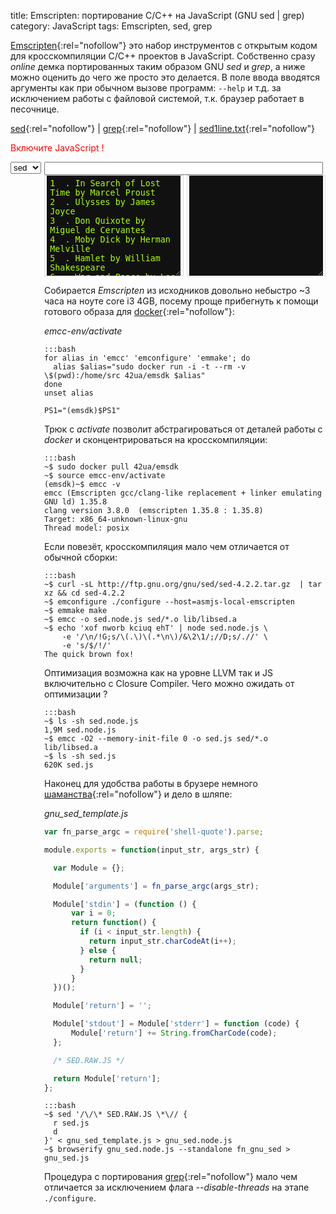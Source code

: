 title: Emscripten: портирование C/C++ на JavaScript (GNU sed | grep)
category: JavaScript
tags: Emscripten, sed, grep


[Emscripten](http://kripken.github.io/emscripten-site/docs/compiling/Building-Projects.html){:rel="nofollow"} это набор инструментов с открытым кодом для кросскомпиляции C/C++ проектов в JavaScript. Собственно сразу *online* демка портированных таким образом GNU *sed* и *grep*, а ниже можно оценить до чего же просто это делается. В поле ввода вводятся аргументы как при обычном вызове программ: ```--help``` и т.д. за исключением работы с файловой системой, т.к. браузер работает в песочнице.

[sed](http://www.panix.com/~elflord/unix/sed.html){:rel="nofollow"} | [grep](http://www.panix.com/~elflord/unix/grep.html){:rel="nofollow"} | [sed1line.txt](http://sed.sourceforge.net/sed1line.txt){:rel="nofollow"}

<noscript><span style="color:red;">Включите JavaScript ! </span></noscript>
<script type="text/javascript" src="{attach}gnu_sed.js"></script>
<script type="text/javascript" src="{attach}gnu_grep.js"></script>

<script type="text/javascript">
(function() {

  var parseId, 
      sed_default_input = "-e 's/Fyodor \\(Dostoyevsky\\)/F. \\1/' -e 'n;d'",
      grep_default_input = "--text 'Dostoyevsky\\|Tolstoy'";

  function id(i) {
      return document.getElementById(i);
  }
  function parse(delay) {
      if (parseId) {
          window.clearTimeout(parseId);
      }

      parseId = window.setTimeout(function () {
        var input = id("text-input").value;
        var args = id("current-exec-args").value;
        var exec = id("current-exec").value;
        id("out-result").value = window[exec](input, args);
      }, delay || 1984);
  }
  window.onload = function () {
      var update = function() { parse(); };
      id("text-input").onkeyup = update;
      id("current-exec").onchange = function() {
        id("current-exec-args").value = 
          id("current-exec").value === 'fn_gnu_sed'
            ? sed_default_input
            : grep_default_input;
        update(); 
      };
      id("current-exec-args").onkeyup = update;
      id("current-exec-args").value = sed_default_input;
      parse();
  };
})();
</script>

<select id="current-exec" style="float:left; margin-right:5px;">
    <option value="fn_gnu_sed">sed</option>
    <option value="fn_gnu_grep">grep</option>
</select>
<span style="display: block; overflow: hidden;">
<input id="current-exec-args" type="text" style="width: 99%;">
<span>
<div style="clear:both;"></div>

<div>
<!-- http://www.freeformatter.com/html-escape.html -->
<div style="width:49%; border:1px solid #ddd; float:left;">
  <textarea rows="10" id="text-input" autocomplete="off"
    style="width:97%; margin:auto; color: #AAFF00; background-color: #111111; border: none; overflow:auto; padding: 5px; display: block;">1  . In Search of Lost Time by Marcel Proust 
2  . Ulysses by James Joyce
3  . Don Quixote by Miguel de Cervantes
4  . Moby Dick by Herman Melville
5  . Hamlet by William Shakespeare
6  . War and Peace by Leo Tolstoy
7  . The Odyssey by Homer
8  . The Great Gatsby by F. Scott Fitzgerald
9  . The Divine Comedy by Dante Alighieri 
10 . Madame Bovary by Gustave Flaubert
11 . The Brothers Karamazov by Fyodor Dostoyevsky
12 . One Hundred Years of Solitude by Gabriel Garcia Marquez
13 . The Adventures of Huckleberry Finn by Mark Twain
14 . The Iliad by Homer
15 . Lolita by Vladimir Nabokov
16 . Anna Karenina by Leo Tolstoy
17 . Crime and Punishment by Fyodor Dostoyevsky
18 . Alice's Adventures in Wonderland by Lewis Carroll
19 . The Sound and the Fury by William Faulkner
20 . Pride and Prejudice by Jane Austen
21 . The Catcher in the Rye by J. D. Salinger
22 . Wuthering Heights by Emily Brontë
23 . Nineteen Eighty Four by George Orwell
24 . Heart of Darkness by Joseph Conrad
25 . To the Lighthouse by Virginia Woolf
26 . Absalom, Absalom! by William Faulkner
27 . Middlemarch by George Eliot
28 . The Trial by Franz Kafka
29 . One Thousand and One Nights by India/Iran/Iraq/Egypt
30 . The Stories of Anton Chekhov by Anton Chekhov
31 . The Red and the Black by Stendhal
32 . Gulliver's Travels by Jonathan Swift
33 . Catch-22 by Joseph Heller
34 . The Grapes of Wrath by John Steinbeck
35 . Invisible Man by Ralph Ellison
36 . The Stranger by Albert Camus
37 . Great Expectations by Charles Dickens
38 . The Aeneid by Virgil
39 . David Copperfield by Charles Dickens
40 . Mrs. Dalloway by Virginia Woolf
41 . Beloved by Toni Morrison
42 . The Canterbury Tales by Geoffrey Chaucer
43 . Collected Fiction by Jorge Luis Borges
44 . Leaves of Grass by Walt Whitman
45 . Candide by Voltaire
46 . Jane Eyre by Charlotte Brontë
47 . As I Lay Dying by William Faulkner
48 . The Sun Also Rises by Ernest Hemingway
49 . The Complete Stories of Franz Kafka by Franz Kafka
50 . Tristram Shandy by Laurence Sterne
51 . A Portrait of the Artist as a Young Man by James Joyce
52 . The Portrait of a Lady by Henry James
53 . Oedipus the King by Sophocles
54 . Les Misérables by Victor Hugo
55 . To Kill a Mockingbird by Harper Lee
56 . Paradise Lost by John Milton
57 . The Complete Tales and Poems of Edgar Allan Poe by Edgar Allan Poe
58 . Pale Fire by Vladimir Nabokov
59 . A Passage to India by E.M. Forster
60 . The Idiot by Fyodor Dostoyevsky
61 . The Scarlet Letter by Nathaniel Hawthorne
62 . Antigone by Sophocles
63 . Faust by Johann Wolfgang von Goethe
64 . The Magic Mountain by Thomas Mann
65 . Dead Souls by Nikolai Gogol
66 . The Metamorphosis by Franz Kafka
67 . Midnight's Children by Salman Rushdie
68 . Emma by Jane Austen
69 . For Whom the Bell Tolls by Ernest Hemingway
70 . Frankenstein by Mary Shelley
71 . Journey to the End of The Night by Louis-Ferdinand Céline
72 . Oresteia by Aeschylus
73 . The Old Man and the Sea by Ernest Hemingway
74 . Vanity Fair by William Makepeace Thackeray
75 . The Complete Stories of Flannery O'Connor by Flannery O'Connor
76 . Under the Volcano by Malcolm Lowry
77 . Gargantua and Pantagruel by Francois Rabelais
78 . Tom Jones by Henry Fielding
79 . Fairy Tales and Stories by Hans Christian Anderson
80 . Things Fall Apart by Chinua Achebe
81 . The Flowers of Evil by Charles Baudelaire
82 . Brave New World by Aldous Huxley
83 . The Tin Drum by Günter Grass
84 . The Good Soldier by Ford Madox Ford
85 . A Farewell to Arms by Ernest Hemingway
86 . The Possessed by Fyodor Dostoevsky
87 . Poems of Emily Dickinson by Emily Dickinson
88 . On the Road by Jack Kerouac
89 . The Master and Margarita by Mikhail Bulgakov
90 . The Castle by Franz Kafka
91 . Father Goriot by Honoré de Balzac
92 . Stories of Ernest Hemingway by Ernest Hemingway
93 . Robinson Crusoe by Daniel Defoe
94 . Collected Poems of W. B. Yeats by W. B. Yeats
95 . The Charterhouse of Parma by Stendhal
96 . The Tale of Genji by Murasaki Shikibu
97 . Oedipus at Colonus by Sophocles
98 . Fathers and Sons by Ivan Turgenev
99 . Metamorphoses by Ovid</textarea>
</div>
<div style="width:49%; border:1px solid #ddd; float:right;">
  <textarea rows="10" id="out-result" autocomplete="off"
    style="width:97%; margin:auto; color: #EE00AA; background-color: #111111; border: none; overflow:auto; padding: 5px; display: block;" readonly></textarea>
</div>
<div style="clear:both;"></div>
</div>

Собирается *Emscripten* из исходников довольно небыстро ~3 часа на ноуте core i3 4GB, посему проще прибегнуть к помощи готового образа для [docker](http://docs.docker.com/engine/installation/ubuntulinux/){:rel="nofollow"}:

*emcc-env/activate*

    :::bash
    for alias in 'emcc' 'emconfigure' 'emmake'; do
      alias $alias="sudo docker run -i -t --rm -v \$(pwd):/home/src 42ua/emsdk $alias"
    done
    unset alias

    PS1="(emsdk)$PS1"

Трюк с *activate* позволит абстрагироваться от деталей работы с *docker* и сконцентрироваться на кросскомпиляции:

    :::bash
    ~$ sudo docker pull 42ua/emsdk
    ~$ source emcc-env/activate
    (emsdk)~$ emcc -v
    emcc (Emscripten gcc/clang-like replacement + linker emulating GNU ld) 1.35.8
    clang version 3.8.0  (emscripten 1.35.8 : 1.35.8)
    Target: x86_64-unknown-linux-gnu
    Thread model: posix

Если повезёт, кросскомпиляция мало чем отличается от обычной сборки:

    :::bash
    ~$ curl -sL http://ftp.gnu.org/gnu/sed/sed-4.2.2.tar.gz  | tar xz && cd sed-4.2.2
    ~$ emconfigure ./configure --host=asmjs-local-emscripten
    ~$ emmake make
    ~$ emcc -o sed.node.js sed/*.o lib/libsed.a
    ~$ echo 'xof nworb kciuq ehT' | node sed.node.js \
        -e '/\n/!G;s/\(.\)\(.*\n\)/&\2\1/;//D;s/.//' \
        -e 's/$/!/'
    The quick brown fox!

Оптимизация возможна как на уровне LLVM так и JS включительно с Closure Compiler. Чего можно ожидать от оптимизации ?

    :::bash
    ~$ ls -sh sed.node.js
    1,9M sed.node.js
    ~$ emcc -O2 --memory-init-file 0 -o sed.js sed/*.o lib/libsed.a
    ~$ ls -sh sed.js
    620K sed.js

Наконец для удобства работы в брузере немного [шаманства](http://mozakai.blogspot.com/2012/03/howto-port-cc-library-to-javascript.html){:rel="nofollow"} и дело в шляпе:

*gnu_sed_template.js*

```js
var fn_parse_argc = require('shell-quote').parse;

module.exports = function(input_str, args_str) {

  var Module = {};

  Module['arguments'] = fn_parse_argc(args_str);

  Module['stdin'] = (function () {
      var i = 0;
      return function() {
        if (i < input_str.length) {
          return input_str.charCodeAt(i++);
        } else {
          return null;
        }
      }
  })();

  Module['return'] = '';

  Module['stdout'] = Module['stderr'] = function (code) {
      Module['return'] += String.fromCharCode(code);
  };

  /* SED.RAW.JS */

  return Module['return'];
};
```

    :::bash
    ~$ sed '/\/\* SED.RAW.JS \*\// {
      r sed.js
      d
    }' < gnu_sed_template.js > gnu_sed.node.js
    ~$ browserify gnu_sed.node.js --standalone fn_gnu_sed > gnu_sed.js

Процедура с портирования [grep](http://ftp.gnu.org/gnu/grep/grep-2.22.tar.xz){:rel="nofollow"} мало чем отличается за исключением флага *--disable-threads* на этапе ```./configure```.
